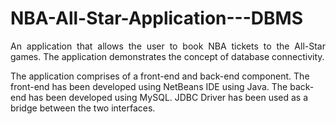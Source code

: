 # NBA-All-Star-Application---DBMS
<p align="justify">An application that allows the user to book NBA tickets to the All-Star games. The application demonstrates the concept of database connectivity.

The application comprises of a front-end and back-end component.
The front-end has been developed using NetBeans IDE using Java. The back-end has been developed using MySQL. JDBC Driver has been used as a bridge between the two interfaces.</p>
